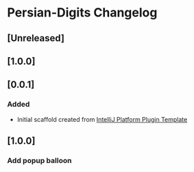 <!-- Keep a Changelog guide -> https://keepachangelog.com -->

# Persian-Digits Changelog

## [Unreleased]
## [1.0.0]
## [0.0.1]
### Added
- Initial scaffold created from [IntelliJ Platform Plugin Template](https://github.com/JetBrains/intellij-platform-plugin-template)
## [1.0.0]
### Add popup balloon